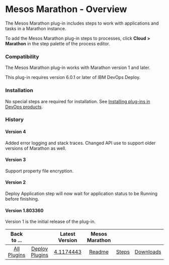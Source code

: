 
# Mesos Marathon - Overview

The Mesos Marathon plug-in includes steps to work with applications and tasks in a Marathon instance.

To add the Mesos Marathon plug-in steps to processes, click **Cloud > Marathon** in the step palette of the process editor.

### Compatibility

The Mesos Marathon plug-in works with Marathon version 1 and later.

This plug-in requires version 6.0.1 or later of IBM DevOps Deploy.

### Installation

No special steps are required for installation. See [Installing plug-ins in DevOps products](https://community.ibm.com/community/user/wasdevops/blogs/laurel-dickson-bull1/2022/06/13/install-plugins "Installing plug-ins in DevOps products").

### History

#### Version 4

Added error logging and stack traces. Changed API use to support older versions of Marathon as well.

#### Version 3

Support property file encryption.

#### Version 2

Deploy Application step will now wait for application status to be Running before finishing.

#### Version 1.803360

Version 1 is the initial release of the plug-in.


|Back to ...||Latest Version|Mesos Marathon |||
| :---: | :---: | :---: | :---: | :---: | :---: |
|[All Plugins](../../index.md)|[Deploy Plugins](../README.md)|[4.1174443](https://raw.githubusercontent.com/UrbanCode/IBM-UCD-PLUGINS/main/files/mesos-marathon/ucd-mesos-marathon-4.1174443.zip)|[Readme](README.md)|[Steps](steps.md)|[Downloads](downloads.md)|
